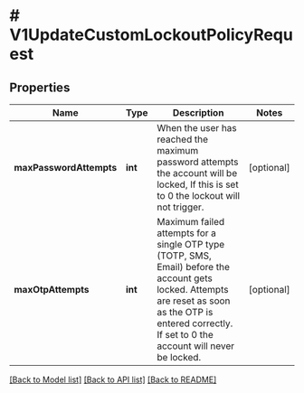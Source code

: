 # # V1UpdateCustomLockoutPolicyRequest

## Properties

Name | Type | Description | Notes
------------ | ------------- | ------------- | -------------
**maxPasswordAttempts** | **int** | When the user has reached the maximum password attempts the account will be locked, If this is set to 0 the lockout will not trigger. | [optional]
**maxOtpAttempts** | **int** | Maximum failed attempts for a single OTP type (TOTP, SMS, Email) before the account gets locked. Attempts are reset as soon as the OTP is entered correctly. If set to 0 the account will never be locked. | [optional]

[[Back to Model list]](../../README.md#models) [[Back to API list]](../../README.md#endpoints) [[Back to README]](../../README.md)
